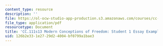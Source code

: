 ```yaml
---
content_type: resource
description: ''
file: https://ol-ocw-studio-app-production.s3.amazonaws.com/courses/cc-111-modern-conceptions-of-freedom-spring-2013/126b2e331e2729d24004bf0799a1bae3_MITCC_111F12_HobbesLocke.pdf
file_type: application/pdf
resourcetype: Document
title: 'CC.111s13 Modern Conceptions of Freedom: Student 1 Essay Example'
uid: 126b2e33-1e27-29d2-4004-bf0799a1bae3
---
```

